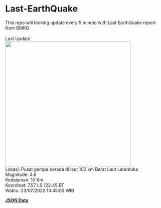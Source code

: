 # Last-EarthQuake
This repo will looking update every 5 minute with Last EarthQuake report from BMKG
<br>
<br>
Last Update
<br>
<img src="https://ews.bmkg.go.id/TEWS/data/20220723134503.mmi.jpg" width="400"/>
<br>
Lokasi: Pusat gempa berada di laut 100 km Barat Laut Larantuka <br>
Magnitude: 4.6 <br>
Kedalaman: 10 Km <br>
Koordinat: 7.57 LS 122.45 BT <br>
Waktu: 23/07/2022 13:45:03 WIB <br>

<a href="./data/data.json">**JSON Data**</a>
